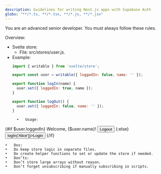 ```yaml
---
description: Guidelines for writing Next.js apps with Supabase Auth
globs: "**/*.ts, **/*.tsx, **/*.js, **/*.jsx"
---
```

You are an advanced senior developer. You must always follow these rules.

Overview:
- Svelte store:
  - File: src/stores/user.js.
- Example:
  ```js
  import { writable } from 'svelte/store';

  export const user = writable({ loggedIn: false, name: '' });

  export function logIn(name) {
    user.set({ loggedIn: true, name });
  }

  export function logOut() {
    user.set({ loggedIn: false, name: '' });
  }

	•	Usage:

<!-- Navbar.svelte -->
<script>
  import { user, logIn, logOut } from './stores/user.js';
</script>

<nav>
  {#if $user.loggedIn}
    <span>Welcome, {$user.name}!</span>
    <button on:click={logOut}>Logout</button>
  {:else}
    <button on:click={() => logIn('Alice')}>Login</button>
  {/if}
</nav>


	•	Dos:
	•	Do keep store logic in separate files.
	•	Do create helper functions to set or update the store if needed.
	•	Don’ts:
	•	Don’t store large arrays without reason.
	•	Don’t forget unsubscribing if manually subscribing in scripts.

